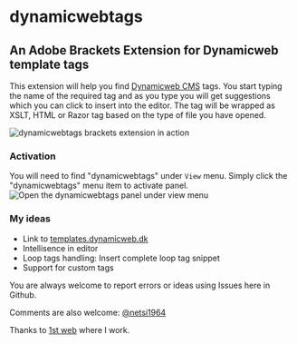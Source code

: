 dynamicwebtags
==============

## An Adobe Brackets Extension for Dynamicweb template tags

This extension will help you find [Dynamicweb CMS](http://dynamicweb.com/?from=github)  tags. You start typing the name of the required tag and as you type you will get suggestions which you can click to insert into the editor. The tag will be wrapped as XSLT, HTML or Razor tag based on the type of file you have opened.

![dynamicwebtags brackets extension in action](https://dl.dropboxusercontent.com/u/3260327/dynamicwebTags_bracket_01.png)

### Activation
You will need to find "dynamicwebtags" under `View` menu. Simply click the "dynamicwebtags" menu item to activate panel.
![Open the dynamicwebtags panel under view menu](https://dl.dropboxusercontent.com/u/3260327/dynamicwebTags_bracket_02.png)

### My ideas

*  Link to [templates.dynamicweb.dk](http://templates.dynamicweb.dk) 
*  Intellisence in editor
*  Loop tags handling: Insert complete loop tag snippet
*  Support for custom tags

You are always welcome to report errors or ideas using Issues here in Github.

Comments are also welcome: [@netsi1964](http://twitter.com/netsi1964)

Thanks to [1st web](http://www.1stweb.dk/?from=dynamicwebtags) where I work.